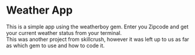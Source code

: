 # Weather App

This is a simple app using the weatherboy gem.  Enter you Zipcode and get your current weather status from your terminal.  
This was another project from skillcrush, however it was left up to us as far as which gem to use and how to code it.
